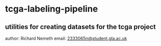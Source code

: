 # tcga-labeling-pipeline
## utilities for creating datasets for the tcga project
author: Richard Nemeth
email: 2333065n@student.gla.ac.uk

